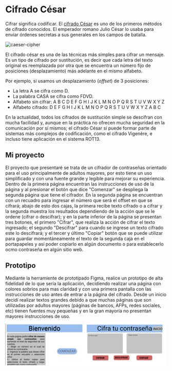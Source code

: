 # Cifrado César

Cifrar significa codificar. El [cifrado César](https://en.wikipedia.org/wiki/Caesar_cipher) es uno de los primeros métodos de cifrado conocidos. El emperador romano Julio César lo usaba para enviar órdenes secretas a sus generales en los campos de batalla.

![caeser-cipher](https://upload.wikimedia.org/wikipedia/commons/thumb/2/2b/Caesar3.svg/2000px-Caesar3.svg.png)

El cifrado césar es una de las técnicas más simples para cifrar un mensaje. Es un tipo de cifrado por sustitución, es decir que cada letra del texto original es reemplazada por otra que se encuentra un número fijo de posiciones (desplazamiento) más adelante en el mismo alfabeto.

Por ejemplo, si usamos un desplazamiento (_offset_) de 3 posiciones:

- La letra A se cifra como D.
- La palabra CASA se cifra como FDVD.
- Alfabeto sin cifrar: A B C D E F G H I J K L M N O P Q R S T U V W X Y Z
- Alfabeto cifrado: D E F G H I J K L M N O P Q R S T U V W X Y Z A B C

En la actualidad, todos los cifrados de sustitución simple se descifran con mucha facilidad y, aunque en la práctica no ofrecen mucha seguridad en la comunicación por sí mismos; el cifrado César sí puede formar parte de sistemas más complejos de codificación, como el cifrado Vigenère, e incluso tiene aplicación en el sistema ROT13.

## Mi proyecto

El proyecto que presentaré se trata de un cifrador de contraseñas orientado para el uso principalmente de adultos mayores, por esto tiene un uso simplificado y con una fuente grande y legible para mejorar su experiencia. Dentro de la primera página encuentran las instrucciones de uso de la página y al presionar el botón que dice "Comenzar" se despliega la segunda página que tiene el cifrador.
En la segunda página se encuentran con un recuadro para ingresar el número que será el offset en que se cifrará; abajo de esto dos cajas, la primera recibe texto cifrado o a cifrar y la segunda muestra los resultados dependiendo de la acción que se le ordene (cifrar o descifrar); y en la parte inferior de la página se presentan tres botones, el primero "Cifrar", que realiza la acción de cifrar el texto ingresado; el segundo "Descifrar" para cuando se ingrese un texto cifrado este lo descifrará; y el tercer y último "Copiar" botón que se puede utilizar para guardar momentáneamente el texto de la segunda caja en el portapapeles y así poder copiarlo en algún documento o para establecerlo ocmo contraseña en algún sitio web.


## Prototipo

Mediante la herramiente de prototipado Figma, realice un prototipo de alta fidelidad de lo que sería la aplicación, decidiendo realizar una página con colores sobrios para mas claridad y con una primera pantalla con las instrucciones de uso antes de entrar a la página del cifrado. Desde un inicio decidí realizar textos grandes debido a que muchas páginas que son utilizadas por adultos mayores (páginas de bancos, AFPs, redes sociales, etc) tienen fuentes muy pequeñas y en la gran mayoría no presentan mayores instrucciones de uso.

![propotipo-altafidelidad](https://github.com/PalomaZelada/SCL011-Cipher/blob/master/Prototipo.jpg)